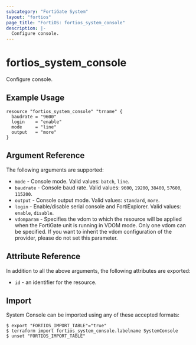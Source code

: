 ```yaml
---
subcategory: "FortiGate System"
layout: "fortios"
page_title: "FortiOS: fortios_system_console"
description: |-
  Configure console.
---
```


# fortios_system_console
Configure console.

## Example Usage

```hcl
resource "fortios_system_console" "trname" {
  baudrate = "9600"
  login    = "enable"
  mode     = "line"
  output   = "more"
}
```

## Argument Reference

The following arguments are supported:

* `mode` - Console mode. Valid values: `batch`, `line`.
* `baudrate` - Console baud rate. Valid values: `9600`, `19200`, `38400`, `57600`, `115200`.
* `output` - Console output mode. Valid values: `standard`, `more`.
* `login` - Enable/disable serial console and FortiExplorer. Valid values: `enable`, `disable`.
* `vdomparam` - Specifies the vdom to which the resource will be applied when the FortiGate unit is running in VDOM mode. Only one vdom can be specified. If you want to inherit the vdom configuration of the provider, please do not set this parameter.


## Attribute Reference

In addition to all the above arguments, the following attributes are exported:
* `id` - an identifier for the resource.

## Import

System Console can be imported using any of these accepted formats:
```
$ export "FORTIOS_IMPORT_TABLE"="true"
$ terraform import fortios_system_console.labelname SystemConsole
$ unset "FORTIOS_IMPORT_TABLE"
```
